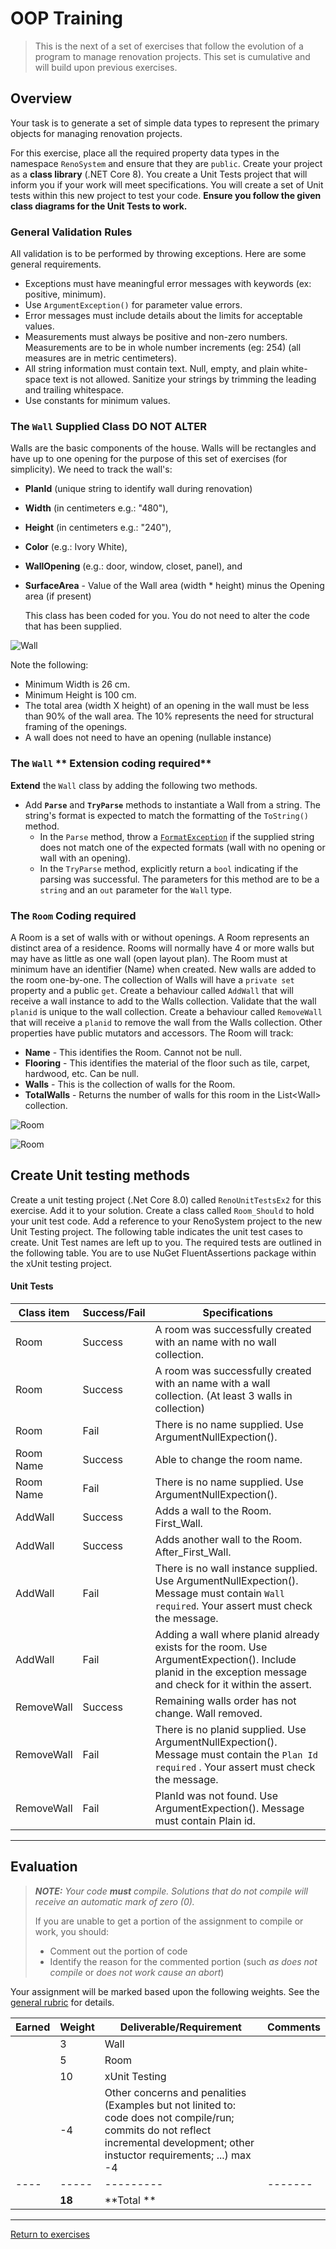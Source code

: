 # OOP Training

> This is the next of a set of exercises that follow the evolution of a program to manage renovation projects. This set is cumulative and will build upon previous exercises.

## Overview

Your task is to generate a set of simple data types to represent the primary objects for managing renovation projects.

For this exercise, place all the required property data types in the namespace `RenoSystem` and ensure that they are `public`. Create your project as a **class library** (.NET Core 8). You create a Unit Tests project that will inform you if your work will meet specifications. You will create a set of Unit tests within this new project to test your code. **Ensure you follow the given class diagrams for the Unit Tests to work.**

### General Validation Rules

All validation is to be performed by throwing exceptions. Here are some general requirements.

- Exceptions must have meaningful error messages with keywords (ex: positive, minimum).
- Use `ArgumentException()` for parameter value errors.
- Error messages must include details about the limits for acceptable values.
- Measurements must always be positive and non-zero numbers. Measurements are to be in whole number increments (eg: 254) (all measures are in metric centimeters).
- All string information must contain text. Null, empty, and plain white-space text is not allowed. Sanitize your strings by trimming the leading and trailing whitespace.
- Use constants for minimum values.

### The `Wall` **Supplied Class DO NOT ALTER**

Walls are the basic components of the house. Walls will be rectangles and have up to one opening for the purpose of this set of exercises (for simplicity). We need to track the wall's:

- **PlanId** (unique string to identify wall during renovation)
- **Width** (in centimeters e.g.: "480"), 
- **Height** (in centimeters e.g.: "240"), 
- **Color** (e.g.: Ivory White),  
- **WallOpening** (e.g.: door, window, closet, panel), and 
- **SurfaceArea** - Value of the Wall area (width * height) minus the Opening area (if present)
  
  This class has been coded for you. You do not need to alter the code that has been supplied. 

![Wall](./Wall-ClassDiagram.png)

Note the following:

- Minimum Width is 26 cm. 
- Minimum Height is 100 cm.
- The total area (width X height) of an opening in the wall must be less than 90% of the wall area. The 10% represents the need for structural framing of the openings. 
- A wall does not need to have an opening (nullable instance)

### The `Wall` ** Extension coding required**

**Extend** the `Wall` class by adding the following two methods.

- Add **`Parse`** and **`TryParse`** methods to instantiate a Wall from a string. The string's format is expected to match the formatting of the `ToString()` method.
  - In the `Parse` method, throw a [`FormatException`](https://docs.microsoft.com/dotnet/api/system.formatexception?view=net-5.0) if the supplied string does not match one of the expected formats (wall with no opening or wall with an opening).
  - In the `TryParse` method, explicitly return a `bool` indicating if the parsing was successful. The parameters for this method are to be a `string` and an `out` parameter for the `Wall` type.


### The `Room` **Coding required**

A Room is a set of walls with or without openings. A Room represents an distinct area of a residence. Rooms will normally have 4 or more walls but may have as little as one wall (open layout plan). The Room must at minimum have an identifier (Name) when created. New walls are added to the room one-by-one. The collection of Walls will have a `private set` property and a public `get`. Create a behaviour called `AddWall` that will receive a wall instance to add to the Walls collection. Validate that the wall `planid` is unique to the wall collection. Create a behaviour called `RemoveWall` that will receive a `planid` to remove the wall from the Walls collection.  Other properties have public mutators and accessors. The Room will track:

- **Name** - This identifies the Room. Cannot not be null.
- **Flooring** - This identifies the material of the floor such as tile, carpet, hardwood, etc. Can be null.
- **Walls** - This is the collection of walls for the Room.
- **TotalWalls** - Returns the number of walls for this room in the List&lt;Wall&gt; collection.

![Room](./Room-ClassDiagram.png)

![Room](./Room-Bedroom.png)

## Create Unit testing methods

 Create a unit testing project (.Net Core 8.0) called `RenoUnitTestsEx2` for this exercise. Add it to your solution. Create a class called `Room_Should` to hold your unit test code. Add a reference to your RenoSystem project to the new Unit Testing project. The following table indicates the unit test cases to create. Unit Test names are left up to you. The required tests are outlined in the following table. You are to use NuGet FluentAssertions package within the xUnit testing project.

#### Unit Tests

 | Class item | Success/Fail | Specifications |
| ---- | --------- | ------------------- |
| Room  | Success | A room was successfully created with an name with no wall collection.   |
| Room  | Success | A room was successfully created with an name with a wall collection. (At least 3 walls in collection)  |
| Room  | Fail | There is no name supplied. Use ArgumentNullExpection().   |
| Room Name  | Success | Able to change the room name.  |
| Room Name  | Fail | There is no name supplied. Use ArgumentNullExpection().   |
| AddWall  | Success | Adds a wall to the Room. First_Wall.  |
| AddWall  | Success | Adds another wall to the Room. After_First_Wall.  |
| AddWall  | Fail | There is no wall instance supplied. Use ArgumentNullExpection(). Message must contain `Wall required`. Your assert must check the message.   |
| AddWall  | Fail | Adding a wall where planid already exists for the room. Use ArgumentExpection(). Include planid in the exception message and check for it within the assert.|  
| RemoveWall  | Success | Remaining walls order has not change. Wall removed.  | 
| RemoveWall  | Fail | There is no planid supplied. Use ArgumentNullExpection(). Message must contain the `Plan Id required` . Your assert must check the message. | 
| RemoveWall  | Fail | PlanId was not found. Use ArgumentExpection(). Message must contain Plain id. | 


----

## Evaluation

> ***NOTE:** Your code **must** compile. Solutions that do not compile will receive an automatic mark of zero (0).*
> 
> If you are unable to get a portion of the assignment to compile or work, you should:
> - Comment out the  portion of code
> - Identify the reason for the commented portion (such *as does not compile* or *does not work cause an abort*)

Your assignment will be marked based upon the following weights. See the [general rubric](../../README.md#generalized-marking-rubric) for details.

| Earned | Weight | Deliverable/Requirement | Comments |
| ---- | ----- | --------- | ------- |
|  | 3 | Wall |  |
|  | 5 | Room |   |
|  | 10 | xUnit Testing |   |
|  | -4 | Other concerns and penalities (Examples but not linited to: code does not compile/run; commits do not reflect incremental development; other instuctor requirements; ...) max -4 |   |
| ---- | ----- | --------- | ------- |
|  | **18** | **Total ** |    |

----
[Return to exercises](../README.md)
